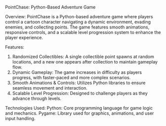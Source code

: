 PointChase: Python-Based Adventure Game

Overview:
PointChase is a Python-based adventure game where players control a cartoon character navigating a dynamic environment, evading enemies, and collecting points. The game features smooth animations, responsive controls, and a scalable level progression system to enhance the player experience.

Features:
1. Randomized Collectibles: A single collectible point spawns at random locations, and a new one appears after collection to maintain gameplay flow.
2. Dynamic Gameplay: The game increases in difficulty as players progress, with faster-paced and more complex scenarios.
3. Smooth Animations & Controls: Utilizes Python libraries to ensure seamless movement and interaction.
4. Scalable Level Progression: Designed to challenge players as they advance through levels.

Technologies Used:
Python: Core programming language for game logic and mechanics.
Pygame: Library used for graphics, animations, and user input handling.
